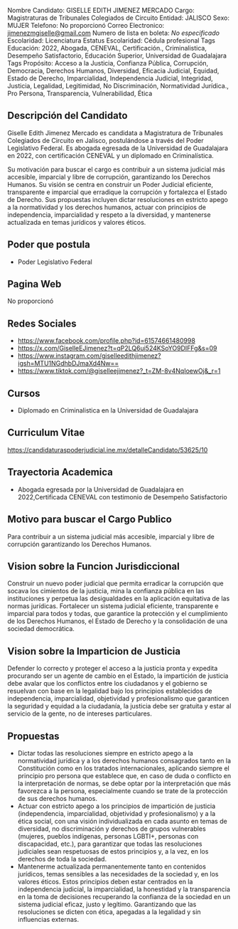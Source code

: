 Nombre Candidato: GISELLE EDITH JIMENEZ MERCADO
Cargo: Magistraturas de Tribunales Colegiados de Circuito
Entidad: JALISCO
Sexo: MUJER
Telefono: No proporcionó
Correo Electronico: jimenezmgiselle@gmail.com
Numero de lista en boleta: *No especificado*
Escolaridad: Licenciatura
Estatus Escolaridad: Cédula profesional
Tags Educación: 2022, Abogada, CENEVAL, Certificación., Criminalistica, Desempeño Satisfactorio, Educación Superior, Universidad de Guadalajara
Tags Propósito: Acceso a la Justicia, Confianza Pública, Corrupción, Democracia, Derechos Humanos, Diversidad, Eficacia Judicial, Equidad, Estado de Derecho, Imparcialidad, Independencia Judicial, Integridad, Justicia, Legalidad, Legitimidad, No Discriminación, Normatividad Jurídica., Pro Persona, Transparencia, Vulnerabilidad, Ética


## Descripción del Candidato 

Giselle Edith Jimenez Mercado es candidata a Magistratura de Tribunales Colegiados de Circuito en Jalisco, postulándose a través del Poder Legislativo Federal. Es abogada egresada de la Universidad de Guadalajara en 2022, con certificación CENEVAL y un diplomado en Criminalística.

Su motivación para buscar el cargo es contribuir a un sistema judicial más accesible, imparcial y libre de corrupción, garantizando los Derechos Humanos. Su visión se centra en construir un Poder Judicial eficiente, transparente e imparcial que erradique la corrupción y fortalezca el Estado de Derecho. Sus propuestas incluyen dictar resoluciones en estricto apego a la normatividad y los derechos humanos, actuar con principios de independencia, imparcialidad y respeto a la diversidad, y mantenerse actualizada en temas jurídicos y valores éticos.


## Poder que postula

- Poder Legislativo Federal


## Pagina Web

No proporcionó


## Redes Sociales

- https://www.facebook.com/profile.php?id=61574661480998
- https://x.com/GiselleEJimenez?t=qP2LQ6ui524KSoYO9DIFFg&s=09
- https://www.instagram.com/giselleedithjimenez?igsh=MTU1NGdhbDJmaXd4Nw==
- https://www.tiktok.com/@giselleejimenez?_t=ZM-8v4NqIoewOj&_r=1


## Cursos

- Diplomado en Criminalistica en la Universidad de Guadalajara


## Curriculum Vitae

https://candidaturaspoderjudicial.ine.mx/detalleCandidato/53625/10


## Trayectoria Academica

- Abogada egresada por la Universidad de Guadalajara en 2022,Certificada CENEVAL con testimonio de Desempeño Satisfactorio


## Motivo para buscar el Cargo Publico

Para contribuir a un sistema judicial más accesible, imparcial y libre de corrupción garantizando los Derechos Humanos.


## Vision sobre la Funcion Jurisdiccional

Construir un nuevo poder judicial que permita erradicar la corrupción que socava los cimientos de la justicia, mina la confianza pública en las instituciones y perpetua las desigualdades en la aplicación equitativa de las normas jurídicas. Fortalecer un sistema judicial eficiente, transparente e imparcial para todos y todas, que garantice la protección y el cumplimiento de los Derechos Humanos, el Estado de Derecho y la consolidación de una sociedad democrática.


## Vision sobre la Imparticion de Justicia

Defender lo correcto y proteger el acceso a la justicia pronta y expedita procurando ser un agente de cambio en el Estado, la impartición de justicia debe avalar que los conflictos entre los ciudadanos y el gobierno se resuelvan con base en la legalidad bajo los principios establecidos de independencia, imparcialidad, objetividad y profesionalismo que garanticen la seguridad y equidad a la ciudadanía, la justicia debe ser gratuita y estar al servicio de la gente, no de intereses particulares.


## Propuestas

- Dictar todas las resoluciones siempre en estricto apego a la normatividad jurídica y a los derechos humanos consagrados tanto en la Constitución como en los tratados internacionales, aplicando siempre el principio pro persona que establece que, en caso de duda o conflicto en la interpretación de normas, se debe optar por la interpretación que más favorezca a la persona, especialmente cuando se trate de la protección de sus derechos humanos.
- Actuar con estricto apego a los principios de impartición de justicia (independencia, imparcialidad, objetividad y profesionalismo) y a la ética social, con una visión individualizada en cada asunto en temas de diversidad, no discriminación y derechos de grupos vulnerables (mujeres, pueblos indígenas, personas LGBTI+, personas con discapacidad, etc.), para garantizar que todas las resoluciones judiciales sean respetuosas de estos principios y, a la vez, en los derechos de toda la sociedad.
- Mantenerme actualizada permanentemente tanto en contenidos jurídicos, temas sensibles a las necesidades de la sociedad y, en los valores éticos. Estos principios deben estar centrados en la independencia judicial, la imparcialidad, la honestidad y la transparencia en la toma de decisiones recuperando la confianza de la sociedad en un sistema judicial eficaz, justo y legítimo. Garantizando que las resoluciones se dicten con ética, apegadas a la legalidad y sin influencias externas.


